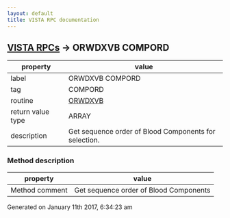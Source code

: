 ```yaml
---
layout: default
title: VISTA RPC documentation
---
```




## [VISTA RPCs](TableOfContent.md) &#8594; ORWDXVB COMPORD 

 property | value 
--- | --- 
 label | ORWDXVB COMPORD
 tag | COMPORD
 routine | [ORWDXVB](http://code.osehra.org/dox/Routine_ORWDXVB_source.html)
 return value type | ARRAY
 description | Get sequence order of Blood Components for selection.


### Method description

 property | value 
--- | --- 
 Method comment | Get sequence order of Blood Components




Generated on January 11th 2017, 6:34:23 am